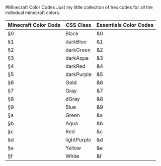 #Minecraft Color Codes
Just my little collection of hex codes for all the indivdual minecraft colors.

Minecraft Color Code  | CSS Class | Essentials Color Codes
------------- | ------------- | -------------
§0|Black|&0
§1|darkBlue|&1
§2|darkGreen|&2
§3|darkAqua|&3
§4|darkRed|&4
§5|darkPurple|&5
§6|Gold|&6
§7|Gray|&7
§8|dGray|&8
§9|Blue|&9
§a|Green|&a
§b|Aqua|&b
§c|Red|&c
§d|lightPurple|&d
§e|Yellow|&e
§f|White|&f

